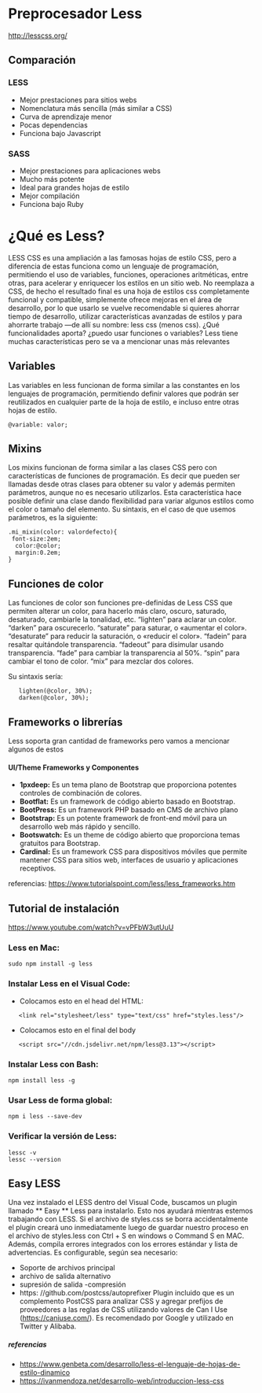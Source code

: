# Preprocesador Less
http://lesscss.org/

## Comparación


### LESS
* Mejor prestaciones para sitios webs
* Nomenclatura más sencilla (más similar a CSS)
* Curva de aprendizaje menor
* Pocas dependencias
* Funciona bajo Javascript


### SASS
* Mejor prestaciones para aplicaciones webs
* Mucho más potente
* Ideal para grandes hojas de estilo
* Mejor compilación
* Funciona bajo Ruby

# ¿Qué es Less?

LESS CSS es una ampliación a las famosas hojas de estilo CSS, pero a diferencia de estas funciona como un lenguaje de programación, permitiendo el uso de variables, funciones, operaciones aritméticas, entre otras, para acelerar y enriquecer los estilos en un sitio web. No reemplaza a CSS, de hecho el resultado final es una hoja de estilos css completamente funcional y compatible, simplemente ofrece mejoras en el área de desarrollo, por lo que usarlo se vuelve recomendable si quieres ahorrar tiempo de desarrollo, utilizar características avanzadas de estilos y para ahorrarte trabajo —de allí su nombre: less css (menos css).
¿Qué funcionalidades aporta? ¿puedo usar funciones o variables?
Less tiene muchas características pero se va a mencionar unas más relevantes

## Variables
Las variables en less funcionan de forma similar a las constantes en los lenguajes de programación, permitiendo definir valores que podrán ser reutilizados en cualquier parte de la hoja de estilo, e incluso entre otras hojas de estilo.
```
@variable: valor;
``` 
 
 
 
 
## Mixins
Los mixins funcionan de forma similar a las clases CSS pero con características de funciones de programación. Es decir que pueden ser llamadas desde otras clases para obtener su valor y además permiten parámetros, aunque no es necesario utilizarlos. Esta característica  hace posible definir una clase dando flexibilidad para variar algunos estilos como el color o tamaño del elemento. Su sintaxis, en el caso de que usemos parámetros,  es la siguiente:
```
.mi_mixin(color: valordefecto){
 font-size:2em;
  color:@color;
  margin:0.2em;
}
```
## Funciones de color

Las funciones de color son funciones pre-definidas de Less CSS que permiten alterar un color, para hacerlo más claro, oscuro, saturado, desaturado, cambiarle la tonalidad, etc.
“lighten” para aclarar un color.
“darken” para oscurecerlo.
“saturate” para saturar, o «aumentar el color».
“desaturate” para reducir la saturación, o «reducir el color».
“fadein” para resaltar quitándole transparencia.
“fadeout” para disimular usando transparencia.
“fade” para cambiar la transparencia al 50%.
“spin” para cambiar el tono de color.
“mix” para mezclar dos colores.

Su sintaxis sería:    
```
   lighten(@color, 30%);  
   darken(@color, 30%);
```

## Frameworks o librerías
Less soporta gran cantidad de frameworks pero vamos a mencionar algunos de estos

#### UI/Theme Frameworks y Componentes 
* **1pxdeep:** Es un tema plano de Bootstrap que proporciona potentes controles de combinación de colores.
* **Bootflat:** Es un framework de código abierto basado en Bootstrap.
* **BootPress:** Es un framework PHP basado en CMS de archivo plano
* **Bootstrap:** Es un potente framework de front-end móvil para un desarrollo web más rápido y sencillo.
* **Bootswatch:** Es un theme de código abierto que proporciona temas gratuitos para Bootstrap.
* **Cardinal:** Es un framework CSS para dispositivos móviles que permite mantener CSS para sitios web, interfaces de usuario y aplicaciones receptivos.

referencias: https://www.tutorialspoint.com/less/less_frameworks.htm


## Tutorial de instalación
https://www.youtube.com/watch?v=vPFbW3utUuU 

### Less en Mac:
```
sudo npm install -g less
```
### Instalar Less en el Visual Code:

- Colocamos esto en el head del HTML:
```
   <link rel="stylesheet/less" type="text/css" href="styles.less"/>
```
- Colocamos esto en el final del body
```
   <script src="//cdn.jsdelivr.net/npm/less@3.13"></script>
```
### Instalar Less con Bash:
```
npm install less -g
```
### Usar Less de forma global:
```
npm i less --save-dev
```
### Verificar la versión de Less:
```
lessc -v
lessc --version
```

## Easy LESS

Una vez instalado el LESS dentro del Visual Code, buscamos un plugin llamado ** Easy ** Less para instalarlo. Esto nos ayudará mientras estemos trabajando con LESS.
Si el archivo de styles.css se borra accidentalmente el plugin creará uno inmediatamente luego de guardar nuestro proceso en el archivo de styles.less con Ctrl + S en windows o Command S en MAC.
Además, compila errores integrados con los errores estándar y lista de advertencias. 
Es configurable, según sea necesario: 
- Soporte de archivos principal 
- archivo de salida alternativo
- supresión de salida -compresión 
- https: //github.com/postcss/autoprefixer Plugin incluido que es  un complemento PostCSS para analizar CSS y agregar prefijos de proveedores a las reglas de CSS utilizando valores de Can I Use (https://caniuse.com/). Es recomendado por Google y utilizado en Twitter y Alibaba.



##### referencias
 - https://www.genbeta.com/desarrollo/less-el-lenguaje-de-hojas-de-estilo-dinamico
 - https://ivanmendoza.net/desarrollo-web/introduccion-less-css


